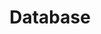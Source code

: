 ---
title: "Database"
layout: category
permalink: /categories/cs/database
author_profile: true
taxonomy: Database
sidebar:
  nav: "categories"
---